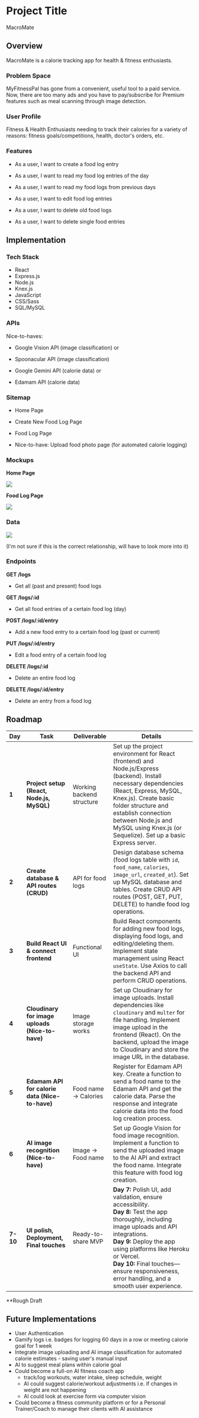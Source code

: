 # Project Title

MacroMate

## Overview

MacroMate is a calorie tracking app for health & fitness enthusiasts.

### Problem Space

MyFitnessPal has gone from a convenient, useful tool to a paid service. Now, there are too many ads and you have to pay/subscribe for Premium features such as meal scanning through image detection.

### User Profile

Fitness & Health Enthusiasts needing to track their calories for a variety of reasons: fitness goals/competitions, health, doctor's orders, etc.

### Features

- As a user, I want to create a food log entry

- As a user, I want to read my food log entries of the day

- As a user, I want to read my food logs from previous days

- As a user, I want to edit food log entries

- As a user, I want to delete old food logs

- As a user, I want to delete single food entries

## Implementation

### Tech Stack

- React
- Express.js
- Node.js
- Knex.js
- JavaScript
- CSS/Sass
- SQL/MySQL

### APIs

Nice-to-haves:

- Google Vision API (image classification) or
- Spoonacular API (image classification)

- Google Gemini API (calorie data) or
- Edamam API (calorie data)

### Sitemap

- Home Page

- Create New Food Log Page

- Food Log Page

- Nice-to-have: Upload food photo page (for automated calorie logging)

### Mockups

**Home Page**

![](/public/mockups/Home.png)

**Food Log Page**

![](/public/mockups/food_log_page.png)

### Data

![](/public/mockups/data.png)

(I'm not sure if this is the correct relationship, will have to look more into it)

### Endpoints

**GET /logs**

- Get all (past and present) food logs

**GET /logs/:id**

- Get all food entries of a certain food log (day)

**POST /logs/:id/entry**

- Add a new food entry to a certain food log (past or current)

**PUT /logs/:id/entry**

- Edit a food entry of a certain food log

**DELETE /logs/:id**

- Delete an entire food log

**DELETE /logs/:id/entry**

- Delete an entry from a food log

## Roadmap

| Day      | Task                                            | Deliverable               | Details                                                                                                                                                                                                                                                                                                                   |
| -------- | ----------------------------------------------- | ------------------------- | ------------------------------------------------------------------------------------------------------------------------------------------------------------------------------------------------------------------------------------------------------------------------------------------------------------------------- |
| **1**    | **Project setup (React, Node.js, MySQL)**       | Working backend structure | Set up the project environment for React (frontend) and Node.js/Express (backend). Install necessary dependencies (React, Express, MySQL, Knex.js). Create basic folder structure and establish connection between Node.js and MySQL using Knex.js (or Sequelize). Set up a basic Express server.                         |
| **2**    | **Create database & API routes (CRUD)**         | API for food logs         | Design database schema (food logs table with `id`, `food_name`, `calories`, `image_url`, `created_at`). Set up MySQL database and tables. Create CRUD API routes (POST, GET, PUT, DELETE) to handle food log operations.                                                                                                  |
| **3**    | **Build React UI & connect frontend**           | Functional UI             | Build React components for adding new food logs, displaying food logs, and editing/deleting them. Implement state management using React `useState`. Use Axios to call the backend API and perform CRUD operations.                                                                                                       |
| **4**    | **Cloudinary for image uploads (Nice-to-have)** | Image storage works       | Set up Cloudinary for image uploads. Install dependencies like `cloudinary` and `multer` for file handling. Implement image upload in the frontend (React). On the backend, upload the image to Cloudinary and store the image URL in the database.                                                                       |
| **5**    | **Edamam API for calorie data (Nice-to-have)**  | Food name → Calories      | Register for Edamam API key. Create a function to send a food name to the Edamam API and get the calorie data. Parse the response and integrate calorie data into the food log creation process.                                                                                                                          |
| **6**    | **AI image recognition (Nice-to-have)**         | Image → Food name         | Set up Google Vision for food image recognition. Implement a function to send the uploaded image to the AI API and extract the food name. Integrate this feature with food log creation.                                                                                                                                  |
| **7-10** | **UI polish, Deployment, Final touches**        | Ready-to-share MVP        | **Day 7:** Polish UI, add validation, ensure accessibility. <br>**Day 8:** Test the app thoroughly, including image uploads and API integrations. <br>**Day 9:** Deploy the app using platforms like Heroku or Vercel. <br>**Day 10:** Final touches—ensure responsiveness, error handling, and a smooth user experience. |

\*\*Rough Draft

## Future Implementations

- User Authentication
- Gamify logs i.e. badges for logging 60 days in a row or meeting calorie goal for 1 week
- Integrate image uploading and AI image classification for automated calorie estimates - saving user's manual input
- AI to suggest meal plans within calorie goal
- Could become a full-on AI fitness coach app
  - track/log workouts, water intake, sleep schedule, weight
  - AI could suggest calorie/workout adjustments i.e. if changes in weight are not happening
  - AI could look at exercise form via computer vision
- Could become a fitness community platform or for a Personal Trainer/Coach to manage their clients with AI assistance
